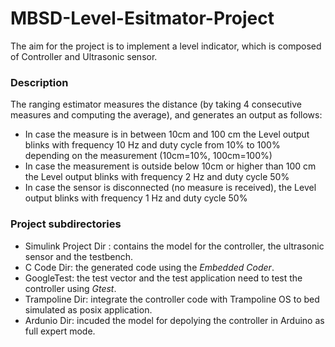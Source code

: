 # MBSD-Level-Esitmator-Project
The aim for the project is to implement a level indicator, which is composed of Controller and Ultrasonic sensor.
### Description
 The ranging estimator measures the distance (by taking 4 consecutive measures and computing the average), and generates an output as follows: 
  - In case the measure is in between 10cm and 100 cm the Level output blinks with frequency 10 Hz and duty cycle from 10% to 100% depending on the measurement (10cm=10%, 100cm=100%)
  - In case the measurement is outside below 10cm or higher than 100 cm the Level output blinks with frequency 2 Hz and duty cycle 50%
  - In case the sensor is disconnected (no measure is received), the Level output blinks with frequency 1 Hz and duty cycle 50%
  

### Project subdirectories 
- Simulink Project Dir : contains the model for the controller, the ultrasonic sensor and the testbench.
- C Code Dir: the generated code using the *Embedded Coder*.
- GoogleTest: the test vector and the test application need to test the controller using *Gtest*.
- Trampoline Dir: integrate the controller code with Trampoline OS to bed simulated as posix application.
- Ardunio Dir: incuded the model for depolying the controller in Arduino as full expert mode.
